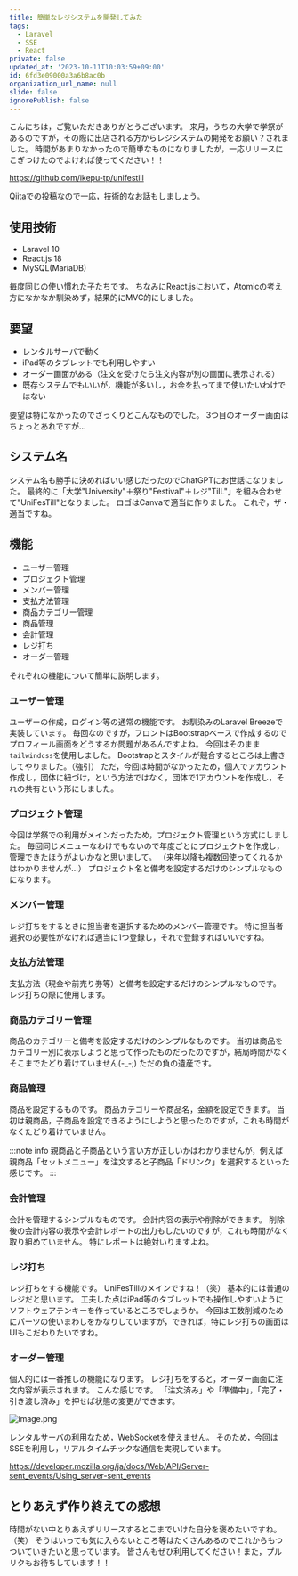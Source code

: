 ```yaml
---
title: 簡単なレジシステムを開発してみた
tags:
  - Laravel
  - SSE
  - React
private: false
updated_at: '2023-10-11T10:03:59+09:00'
id: 6fd3e09000a3a6b8ac0b
organization_url_name: null
slide: false
ignorePublish: false
---
```


こんにちは，ご覧いただきありがとうございます。
来月，うちの大学で学祭があるのですが，その際に出店される方からレジシステムの開発をお願い？されました。
時間があまりなかったので簡単なものになりましたが，一応リリースにこぎつけたのでよければ使ってください！！

https://github.com/ikepu-tp/unifestill

Qiitaでの投稿なので一応，技術的なお話もしましょう。

## 使用技術

- Laravel 10
- React.js 18
- MySQL(MariaDB)

毎度同じの使い慣れた子たちです。
ちなみにReact.jsにおいて，Atomicの考え方になかなか馴染めず，結果的にMVC的にしました。

## 要望

- レンタルサーバで動く
- iPad等のタブレットでも利用しやすい
- オーダー画面がある（注文を受けたら注文内容が別の画面に表示される）
- 既存システムでもいいが，機能が多いし，お金を払ってまで使いたいわけではない

要望は特になかったのでざっくりとこんなものでした。
3つ目のオーダー画面はちょっとあれですが…

## システム名

システム名も勝手に決めればいい感じだったのでChatGPTにお世話になりました。
最終的に「大学"University"＋祭り"Festival"＋レジ"TilL"」を組み合わせて"UniFesTill"となりました。
ロゴはCanvaで適当に作りました。
これぞ，ザ・適当ですね。

## 機能

- ユーザー管理
- プロジェクト管理
- メンバー管理
- 支払方法管理
- 商品カテゴリー管理
- 商品管理
- 会計管理
- レジ打ち
- オーダー管理

それぞれの機能について簡単に説明します。

### ユーザー管理

ユーザーの作成，ログイン等の通常の機能です。
お馴染みのLaravel Breezeで実装しています。
毎回なのですが，フロントはBootstrapベースで作成するのでプロフィール画面をどうするか問題があるんですよね。
今回はそのまま`tailwindcss`を使用しました。
Bootstrapとスタイルが競合するところは上書きしてやりました。（強引）
ただ，今回は時間がなかったため，個人でアカウント作成し，団体に紐づけ，という方法ではなく，団体で1アカウントを作成し，それの共有という形にしました。

### プロジェクト管理

今回は学祭での利用がメインだったため，プロジェクト管理という方式にしました。
毎回同じメニューなわけでもないので年度ごとにプロジェクトを作成し，管理できたほうがよいかなと思いまして。
（来年以降も複数回使ってくれるかはわかりませんが…）
プロジェクト名と備考を設定するだけのシンプルなものになります。

### メンバー管理

レジ打ちをするときに担当者を選択するためのメンバー管理です。
特に担当者選択の必要性がなければ適当に1つ登録し，それで登録すればいいですね。

### 支払方法管理

支払方法（現金や前売り券等）と備考を設定するだけのシンプルなものです。
レジ打ちの際に使用します。

### 商品カテゴリー管理

商品のカテゴリーと備考を設定するだけのシンプルなものです。
当初は商品をカテゴリー別に表示しようと思って作ったものだったのですが，結局時間がなくそこまでたどり着けていません(-_-;)
ただの負の遺産です。

### 商品管理

商品を設定するものです。
商品カテゴリーや商品名，金額を設定できます。
当初は親商品，子商品を設定できるようにしようと思ったのですが，これも時間がなくたどり着けていません。

:::note info
親商品と子商品という言い方が正しいかはわかりませんが，例えば親商品「セットメニュー」を注文すると子商品「ドリンク」を選択するといった感じです。
:::

### 会計管理

会計を管理するシンプルなものです。
会計内容の表示や削除ができます。
削除後の会計内容の表示や会計レポートの出力もしたいのですが，これも時間がなく取り組めていません。
特にレポートは絶対いりますよね。

### レジ打ち

レジ打ちをする機能です。
UniFesTillのメインですね！（笑）
基本的には普通のレジだと思います。
工夫した点はiPad等のタブレットでも操作しやすいようにソフトウェアテンキーを作っているところでしょうか。
今回は工数削減のためにパーツの使いまわしをかなりしていますが，できれば，特にレジ打ちの画面はUIもこだわりたいですね。

### オーダー管理

個人的には一番推しの機能になります。
レジ打ちをすると，オーダー画面に注文内容が表示されます。
こんな感じです。
「注文済み」や「準備中」，「完了・引き渡し済み」を押せば状態の変更ができます。

![image.png](https://qiita-image-store.s3.ap-northeast-1.amazonaws.com/0/1089552/e529a216-e3d6-15ca-9d66-528e2849c982.png)

レンタルサーバの利用なため，WebSocketを使えません。
そのため，今回はSSEを利用し，リアルタイムチックな通信を実現しています。

https://developer.mozilla.org/ja/docs/Web/API/Server-sent_events/Using_server-sent_events

## とりあえず作り終えての感想

時間がない中とりあえずリリースするとこまでいけた自分を褒めたいですね。（笑）
そうはいっても気に入らないところ等はたくさんあるのでこれからもつついていきたいと思っています。
皆さんもぜひ利用してください！また，プルリクもお待ちしています！！
